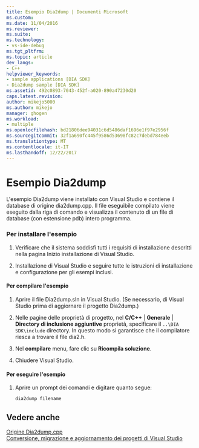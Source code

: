 ```yaml
---
title: Esempio Dia2dump | Documenti Microsoft
ms.custom: 
ms.date: 11/04/2016
ms.reviewer: 
ms.suite: 
ms.technology:
- vs-ide-debug
ms.tgt_pltfrm: 
ms.topic: article
dev_langs:
- C++
helpviewer_keywords:
- sample applications [DIA SDK]
- Dia2dump sample [DIA SDK]
ms.assetid: 492c0893-7043-452f-a020-890a47230d20
caps.latest.revision: 
author: mikejo5000
ms.author: mikejo
manager: ghogen
ms.workload:
- multiple
ms.openlocfilehash: bd21806dee94031c6d5486daf1696e1f97e2956f
ms.sourcegitcommit: 32f1a690fc445f9586d53698fc82c7debd784eeb
ms.translationtype: MT
ms.contentlocale: it-IT
ms.lasthandoff: 12/22/2017
---
```

# <a name="dia2dump-sample"></a>Esempio Dia2dump
L'esempio Dia2dump viene installato con Visual Studio e contiene il database di origine dia2dump.cpp. Il file eseguibile compilato viene eseguito dalla riga di comando e visualizza il contenuto di un file di database (con estensione pdb) intero programma.  
  
### <a name="to-install-the-sample"></a>Per installare l'esempio  
  
1.  Verificare che il sistema soddisfi tutti i requisiti di installazione descritti nella pagina Inizio installazione di Visual Studio.  
  
2.  Installazione di Visual Studio e seguire tutte le istruzioni di installazione e configurazione per gli esempi inclusi.  
  
#### <a name="to-build-the-sample"></a>Per compilare l'esempio  
  
1.  Aprire il file Dia2dump.sln in Visual Studio. (Se necessario, di Visual Studio prima di aggiornare il progetto Dia2dump.)  
  
2.  Nelle pagine delle proprietà di progetto, nel **C/C++** &#124; **Generale** &#124; **Directory di inclusione aggiuntive** proprietà, specificare il `..\DIA SDK\include` directory. In questo modo si garantisce che il compilatore riesca a trovare il file dia2.h.  
  
3.  Nel **compilare** menu, fare clic su **Ricompila soluzione**.  
  
4.  Chiudere Visual Studio.  
  
#### <a name="to-run-the-sample"></a>Per eseguire l'esempio  
  
1.  Aprire un prompt dei comandi e digitare quanto segue:  
  
    ```  
    dia2dump filename  
    ```  
  
## <a name="see-also"></a>Vedere anche  
 [Origine Dia2dump.cpp](../../debugger/debug-interface-access/dia2dump-cpp-source-file.md)   
 [Conversione, migrazione e aggiornamento dei progetti di Visual Studio](../../porting/port-migrate-and-upgrade-visual-studio-projects.md)